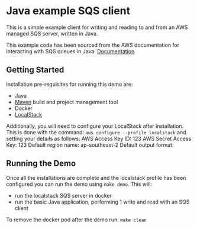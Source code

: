 # Java example SQS client

This is a simple example client for writing and reading to and from an AWS managed SQS server, written in Java. 


This example code has been sourced from the AWS documentation for interacting with SQS queues in Java: [Documentation](https://docs.aws.amazon.com/sdk-for-java/v1/developer-guide/examples-sqs-messages.html)

## Getting Started

Installation pre-requisites for running this demo are:
- Java
- [Maven](https://maven.apache.org/) build and project management tool
- Docker
- [LocalStack](https://github.com/localstack/localstack)

Additionally, you will need to configure your LocalStack after installation. This is done with the command: `aws configure --profile localstack` and setting your details as follows:
AWS Access Key ID: 123
AWS Secret Access Key: 123 
Default region name: ap-southeast-2
Default output format:

## Running the Demo

Once all the installations are complete and the localstack profile has been configured you can run the demo using `make demo`. This will:
- run the localstack SQS server in docker 
- run the basic Java application, performing 1 write and read with an SQS client

To remove the docker pod after the demo run: `make clean`